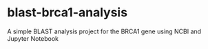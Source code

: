 # blast-brca1-analysis
A simple BLAST analysis project for the BRCA1 gene using NCBI and Jupyter Notebook
